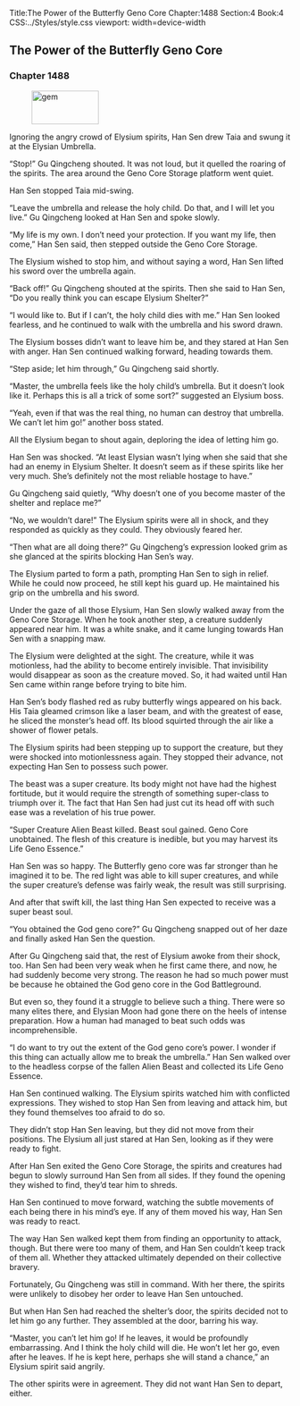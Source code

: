 Title:The Power of the Butterfly Geno Core 
Chapter:1488 
Section:4 
Book:4 
CSS:../Styles/style.css 
viewport: width=device-width
  
## The Power of the Butterfly Geno Core
### Chapter 1488
  
<figure>
	<img src="../Images/gem.gif" alt="gem" id="gem" width="120" height="60" />
</figure>
  

  
Ignoring the angry crowd of Elysium spirits, Han Sen drew Taia and swung it at the Elysian Umbrella.

“Stop!” Gu Qingcheng shouted. It was not loud, but it quelled the roaring of the spirits. The area around the Geno Core Storage platform went quiet.

Han Sen stopped Taia mid-swing.

“Leave the umbrella and release the holy child. Do that, and I will let you live.” Gu Qingcheng looked at Han Sen and spoke slowly.

“My life is my own. I don’t need your protection. If you want my life, then come,” Han Sen said, then stepped outside the Geno Core Storage.

The Elysium wished to stop him, and without saying a word, Han Sen lifted his sword over the umbrella again.

“Back off!” Gu Qingcheng shouted at the spirits. Then she said to Han Sen, “Do you really think you can escape Elysium Shelter?”

“I would like to. But if I can’t, the holy child dies with me.” Han Sen looked fearless, and he continued to walk with the umbrella and his sword drawn.

The Elysium bosses didn’t want to leave him be, and they stared at Han Sen with anger. Han Sen continued walking forward, heading towards them.

“Step aside; let him through,” Gu Qingcheng said shortly.

“Master, the umbrella feels like the holy child’s umbrella. But it doesn’t look like it. Perhaps this is all a trick of some sort?” suggested an Elysium boss.

“Yeah, even if that was the real thing, no human can destroy that umbrella. We can’t let him go!” another boss stated.

All the Elysium began to shout again, deploring the idea of letting him go.

Han Sen was shocked. “At least Elysian wasn’t lying when she said that she had an enemy in Elysium Shelter. It doesn’t seem as if these spirits like her very much. She’s definitely not the most reliable hostage to have.”

Gu Qingcheng said quietly, “Why doesn’t one of you become master of the shelter and replace me?”

“No, we wouldn’t dare!” The Elysium spirits were all in shock, and they responded as quickly as they could. They obviously feared her.

“Then what are all doing there?” Gu Qingcheng’s expression looked grim as she glanced at the spirits blocking Han Sen’s way.

The Elysium parted to form a path, prompting Han Sen to sigh in relief. While he could now proceed, he still kept his guard up. He maintained his grip on the umbrella and his sword.

Under the gaze of all those Elysium, Han Sen slowly walked away from the Geno Core Storage. When he took another step, a creature suddenly appeared near him. It was a white snake, and it came lunging towards Han Sen with a snapping maw.

The Elysium were delighted at the sight. The creature, while it was motionless, had the ability to become entirely invisible. That invisibility would disappear as soon as the creature moved. So, it had waited until Han Sen came within range before trying to bite him.

Han Sen’s body flashed red as ruby butterfly wings appeared on his back. His Taia gleamed crimson like a laser beam, and with the greatest of ease, he sliced the monster’s head off. Its blood squirted through the air like a shower of flower petals.

The Elysium spirits had been stepping up to support the creature, but they were shocked into motionlessness again. They stopped their advance, not expecting Han Sen to possess such power.

The beast was a super creature. Its body might not have had the highest fortitude, but it would require the strength of something super-class to triumph over it. The fact that Han Sen had just cut its head off with such ease was a revelation of his true power.

“Super Creature Alien Beast killed. Beast soul gained. Geno Core unobtained. The flesh of this creature is inedible, but you may harvest its Life Geno Essence.”

Han Sen was so happy. The Butterfly geno core was far stronger than he imagined it to be. The red light was able to kill super creatures, and while the super creature’s defense was fairly weak, the result was still surprising.

And after that swift kill, the last thing Han Sen expected to receive was a super beast soul.

“You obtained the God geno core?” Gu Qingcheng snapped out of her daze and finally asked Han Sen the question.

After Gu Qingcheng said that, the rest of Elysium awoke from their shock, too. Han Sen had been very weak when he first came there, and now, he had suddenly become very strong. The reason he had so much power must be because he obtained the God geno core in the God Battleground.

But even so, they found it a struggle to believe such a thing. There were so many elites there, and Elysian Moon had gone there on the heels of intense preparation. How a human had managed to beat such odds was incomprehensible.

“I do want to try out the extent of the God geno core’s power. I wonder if this thing can actually allow me to break the umbrella.” Han Sen walked over to the headless corpse of the fallen Alien Beast and collected its Life Geno Essence.

Han Sen continued walking. The Elysium spirits watched him with conflicted expressions. They wished to stop Han Sen from leaving and attack him, but they found themselves too afraid to do so.

They didn’t stop Han Sen leaving, but they did not move from their positions. The Elysium all just stared at Han Sen, looking as if they were ready to fight.

After Han Sen exited the Geno Core Storage, the spirits and creatures had begun to slowly surround Han Sen from all sides. If they found the opening they wished to find, they’d tear him to shreds.

Han Sen continued to move forward, watching the subtle movements of each being there in his mind’s eye. If any of them moved his way, Han Sen was ready to react.

The way Han Sen walked kept them from finding an opportunity to attack, though. But there were too many of them, and Han Sen couldn’t keep track of them all. Whether they attacked ultimately depended on their collective bravery.

Fortunately, Gu Qingcheng was still in command. With her there, the spirits were unlikely to disobey her order to leave Han Sen untouched.

But when Han Sen had reached the shelter’s door, the spirits decided not to let him go any further. They assembled at the door, barring his way.

“Master, you can’t let him go! If he leaves, it would be profoundly embarrassing. And I think the holy child will die. He won’t let her go, even after he leaves. If he is kept here, perhaps she will stand a chance,” an Elysium spirit said angrily.

The other spirits were in agreement. They did not want Han Sen to depart, either.